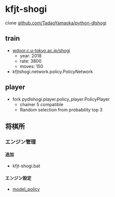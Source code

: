 # kfjt-shogi

clone [github.com/TadaoYamaoka/python-dlshogi](https://github.com/TadaoYamaoka/python-dlshogi)

## train

+ [wdoor.c.u-tokyo.ac.jp/shogi](http://wdoor.c.u-tokyo.ac.jp/shogi/)
  + year: 2018
  + rate: 3800
  + moves: 150
+ kfjtshogi.network.policy.PolicyNetwork

## player

+ fork pydlshogi.player.policy_player.PolicyPlayer
  + chainer 5 compatible
  + Random selection from probability top 3

## 将棋所

### エンジン管理

#### 追加

+ kfjt-shogi.bat

#### エンジン設定

+ [model_policy](https://github.com/kfjt/kfjt-shogi/releases)
